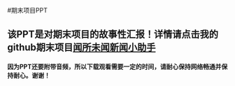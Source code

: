 #期末项目PPT
## 该PPT是对期末项目的故事性汇报！详情请点击我的github期末项目[闻所未闻新闻小助手](https://github.com/zhengxiaopingzxp/API_ML_PM_Final_Project)

#### 因为PPT还要附带音频，所以下载观看需要一定的时间，请耐心保持网络畅通并保持耐心。谢谢！
